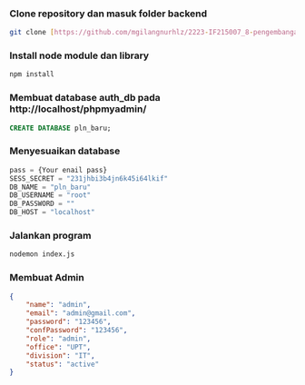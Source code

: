 ### Clone repository dan masuk folder backend
```sh
git clone [https://github.com/mgilangnurhlz/2223-IF215007_8-pengembangan-aplikasi-web.git](https://github.com/mgilangnurhlz/serverPln.git)
```

### Install node module dan library
```sh
npm install
```

### Membuat database auth_db pada http://localhost/phpmyadmin/
```sql
CREATE DATABASE pln_baru;
```

### Menyesuaikan database
```js
pass = {Your enail pass}
SESS_SECRET = "231jhbi3b4jn6k45i64lkif"
DB_NAME = "pln_baru"
DB_USERNAME = "root"
DB_PASSWORD = ""
DB_HOST = "localhost"
```

### Jalankan program
```sh
nodemon index.js
```

### Membuat Admin
```json
{
    "name": "admin",
    "email": "admin@gmail.com",
    "password": "123456",
    "confPassword": "123456",
    "role": "admin",
    "office": "UPT",
    "division": "IT",
    "status": "active"
}
```

